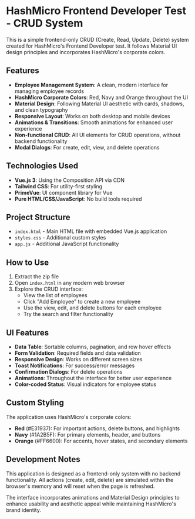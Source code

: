 # HashMicro Frontend Developer Test - CRUD System

This is a simple frontend-only CRUD (Create, Read, Update, Delete) system created for HashMicro's Frontend Developer test. It follows Material UI design principles and incorporates HashMicro's corporate colors.

## Features

- **Employee Management System**: A clean, modern interface for managing employee records
- **HashMicro Corporate Colors**: Red, Navy and Orange throughout the UI
- **Material Design**: Following Material UI aesthetic with cards, shadows, and clean typography
- **Responsive Layout**: Works on both desktop and mobile devices
- **Animations & Transitions**: Smooth animations for enhanced user experience
- **Non-functional CRUD**: All UI elements for CRUD operations, without backend functionality
- **Modal Dialogs**: For create, edit, view, and delete operations

## Technologies Used

- **Vue.js 3**: Using the Composition API via CDN
- **Tailwind CSS**: For utility-first styling
- **PrimeVue**: UI component library for Vue
- **Pure HTML/CSS/JavaScript**: No build tools required

## Project Structure

- `index.html` - Main HTML file with embedded Vue.js application
- `styles.css` - Additional custom styles
- `app.js` - Additional JavaScript functionality

## How to Use

1. Extract the zip file
2. Open `index.html` in any modern web browser
3. Explore the CRUD interface:
   - View the list of employees
   - Click "Add Employee" to create a new employee
   - Use the view, edit, and delete buttons for each employee
   - Try the search and filter functionality

## UI Features

- **Data Table**: Sortable columns, pagination, and row hover effects
- **Form Validation**: Required fields and data validation
- **Responsive Design**: Works on different screen sizes
- **Toast Notifications**: For success/error messages
- **Confirmation Dialogs**: For delete operations
- **Animations**: Throughout the interface for better user experience
- **Color-coded Status**: Visual indicators for employee status

## Custom Styling

The application uses HashMicro's corporate colors:

- **Red** (#E31937): For important actions, delete buttons, and highlights
- **Navy** (#1A2B5F): For primary elements, header, and buttons
- **Orange** (#FF6600): For accents, hover states, and secondary elements

## Development Notes

This application is designed as a frontend-only system with no backend functionality. All actions (create, edit, delete) are simulated within the browser's memory and will reset when the page is refreshed.

The interface incorporates animations and Material Design principles to enhance usability and aesthetic appeal while maintaining HashMicro's brand identity.